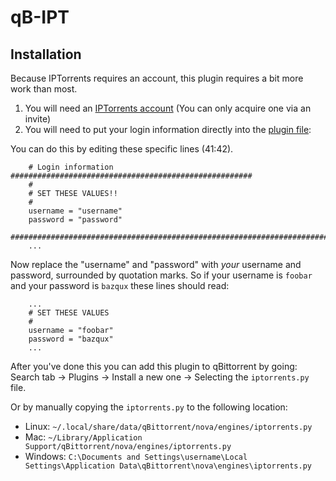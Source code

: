qB-IPT
======

Installation
------------

Because IPTorrents requires an account, this plugin requires a bit more work than most.

1. You will need an [IPTorrents account](https://iptorrents.com) (You can only acquire one via an invite)
2. You will need to put your login information directly into the [plugin file](iptorrents.py):

You can do this by editing these specific lines (41:42).

```
    # Login information ######################################################
    #
    # SET THESE VALUES!!
    #
    username = "username"
    password = "password"
    ##########################################################################
    ...
```

Now replace the "username" and "password" with *your* username and password, surrounded by quotation marks.
So if your username is `foobar` and your password is `bazqux` these lines should read:

```
    ...
    # SET THESE VALUES
    #
    username = "foobar"
    password = "bazqux"
    ...
```

After you've done this you can add this plugin to qBittorrent by going:
 Search tab -> Plugins -> Install a new one -> Selecting the `iptorrents.py` file.

Or by manually copying the `iptorrents.py` to the following location:
  * Linux: `~/.local/share/data/qBittorrent/nova/engines/iptorrents.py`
  * Mac: `~/Library/Application Support/qBittorrent/nova/engines/iptorrents.py`
  * Windows: `C:\Documents and Settings\username\Local Settings\Application Data\qBittorrent\nova\engines\iptorrents.py`
